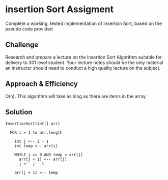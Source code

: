 # insertion Sort Assigment
Complete a working, tested implementation of Insertion Sort, based on the pseudo code provided

## Challenge
Research and prepare a lecture on the Insertion Sort Algorithm suitable for delivery to 301 level student. Your lecture notes should be the only material an instructor should need to conduct a high quality lecture on the subject.

## Approach & Efficiency
O(n). This algorithm will take as long as there are items in the array

## Solution
```
InsertionSort(int[] arr)

  FOR i = 1 to arr.length
  
    int j <-- i - 1
    int temp <-- arr[i]
    
    WHILE j >= 0 AND temp < arr[j]
      arr[j + 1] <-- arr[j]
      j <-- j - 1
      
    arr[j + 1] <-- temp
```